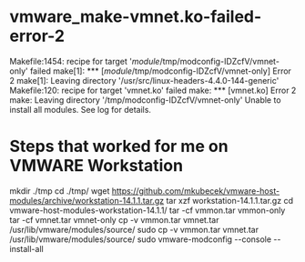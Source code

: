 # vmware_make-vmnet.ko-failed-error-2
Makefile:1454: recipe for target '_module_/tmp/modconfig-IDZcfV/vmnet-only' failed
make[1]: *** [_module_/tmp/modconfig-IDZcfV/vmnet-only] Error 2
make[1]: Leaving directory '/usr/src/linux-headers-4.4.0-144-generic'
Makefile:120: recipe for target 'vmnet.ko' failed
make: *** [vmnet.ko] Error 2
make: Leaving directory '/tmp/modconfig-IDZcfV/vmnet-only'
Unable to install all modules.  See log for details.

# Steps that worked for me on VMWARE Workstation
mkdir ./tmp
cd ./tmp/
wget https://github.com/mkubecek/vmware-host-modules/archive/workstation-14.1.1.tar.gz
tar xzf workstation-14.1.1.tar.gz
cd vmware-host-modules-workstation-14.1.1/
tar -cf vmmon.tar vmmon-only
tar -cf vmnet.tar vmnet-only
cp -v vmmon.tar vmnet.tar /usr/lib/vmware/modules/source/
sudo cp -v vmmon.tar vmnet.tar /usr/lib/vmware/modules/source/
sudo vmware-modconfig --console --install-all

